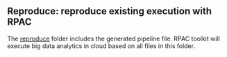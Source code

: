 ## Reproduce: reproduce existing execution with RPAC

The [reproduce](./reproduce) folder includes the generated pipeline file. RPAC toolkit will execute big data analytics in cloud based on all files in this folder.
